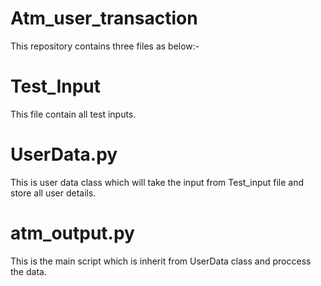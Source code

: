 # Atm_user_transaction
This repository contains three files as below:-
# Test_Input
This file contain all test inputs.
# UserData.py
This is user data class which will take the input from Test_input file and store all user details.
# atm_output.py
This is the main script which is inherit from UserData class and proccess the data.

